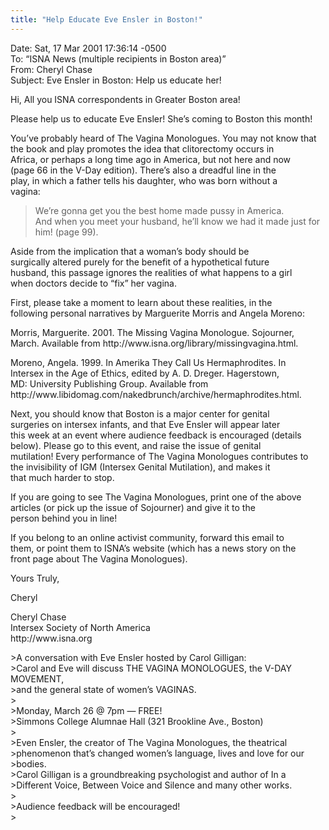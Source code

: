 ```yaml
---
title: "Help Educate Eve Ensler in Boston!"
---
```


<p>Date: Sat, 17 Mar 2001 17:36:14 -0500  <br />
To: &#8220;<span class="caps">ISNA</span> News (multiple recipients in Boston area)&#8221; <news@isna.org>  <br />
From: Cheryl Chase <cchase@isna.org>  <br />
Subject: Eve Ensler in Boston: Help us educate her!  </p>


<p>Hi, All you <span class="caps">ISNA</span> correspondents in Greater Boston area!  </p>


<p>Please help us to educate Eve Ensler! She&#8217;s coming to Boston this month!  </p>

<p>You&#8217;ve probably heard of The Vagina Monologues. You may not know that  <br />
the book and play promotes the idea that clitorectomy occurs in  <br />
Africa, or perhaps a long time ago in America, but not here and now  <br />
(page 66 in the V-Day edition). There&#8217;s also a dreadful line in the  <br />
play, in which a father tells his daughter, who was born without a  <br />
vagina:  </p>

<blockquote>
	<p>We&#8217;re gonna get you the best home made pussy in America.  <br />
And when you meet your husband, he&#8217;ll know we had it made just for him! (page 99).  </p>
</blockquote>

<p>Aside from the implication that a woman&#8217;s body should be  <br />
surgically altered purely for the benefit of a hypothetical future  <br />
husband, this passage ignores the realities of what happens to a girl  <br />
when doctors decide to &#8220;fix&#8221; her vagina.  </p>


<p>First, please take a moment to learn about these realities, in the  <br />
following personal narratives by Marguerite Morris and Angela Moreno:  </p>


<p>Morris, Marguerite. 2001. The Missing Vagina Monologue. Sojourner,  <br />
March. Available from http://www.isna.org/library/missingvagina.html.  </p>


<p>Moreno, Angela. 1999. In Amerika They Call Us Hermaphrodites. In  <br />
Intersex in the Age of Ethics, edited by A. D. Dreger. Hagerstown,  <br />
MD: University Publishing Group. Available from  <br />
http://www.libidomag.com/nakedbrunch/archive/hermaphrodites.html.  </p>

<p>Next, you should know that Boston is a major center for genital  <br />
surgeries on intersex infants, and that Eve Ensler will appear later  <br />
this week at an event where audience feedback is encouraged (details  <br />
below). Please go to this event, and raise the issue of genital  <br />
mutilation! Every performance of The Vagina Monologues contributes to  <br />
the invisibility of <span class="caps">IGM</span> (Intersex Genital Mutilation), and makes it  <br />
that much harder to stop.  </p>


<p>If you are going to see The Vagina Monologues, print one of the above  <br />
articles (or pick up the issue of Sojourner) and give it to the  <br />
person behind you in line!  </p>


<p>If you belong to an online activist community, forward this email to  <br />
them, or point them to <span class="caps">ISNA</span>&#8217;s website (which has a news story on the  <br />
front page about The Vagina Monologues).  </p>


<p>Yours Truly,  </p>


<p>Cheryl  </p>


<p>Cheryl Chase  <br />
Intersex Society of North America  <br />
http://www.isna.org  </p>

<p>&gt;A conversation with Eve Ensler hosted by Carol Gilligan:  <br />
&gt;Carol and Eve will discuss <span class="caps">THE</span> <span class="caps">VAGINA</span> <span class="caps">MONOLOGUES</span>, the V-<span class="caps">DAY</span> <span class="caps">MOVEMENT</span>,  <br />
&gt;and the general state of women&#8217;s <span class="caps">VAGINAS</span>.  <br />
&gt;  <br />
&gt;Monday, March 26 @ 7pm &#8212; <span class="caps">FREE</span>!  <br />
&gt;Simmons College Alumnae Hall (321 Brookline Ave., Boston)  <br />
&gt;  <br />
&gt;Even Ensler, the creator of The Vagina Monologues, the theatrical  <br />
&gt;phenomenon that&#8217;s changed women&#8217;s language, lives and love for our  <br />
&gt;bodies.  <br />
&gt;Carol Gilligan is a groundbreaking psychologist and author of In a  <br />
&gt;Different Voice, Between Voice and Silence and many other works.  <br />
&gt;  <br />
&gt;Audience feedback will be encouraged!  <br />
&gt;</p>